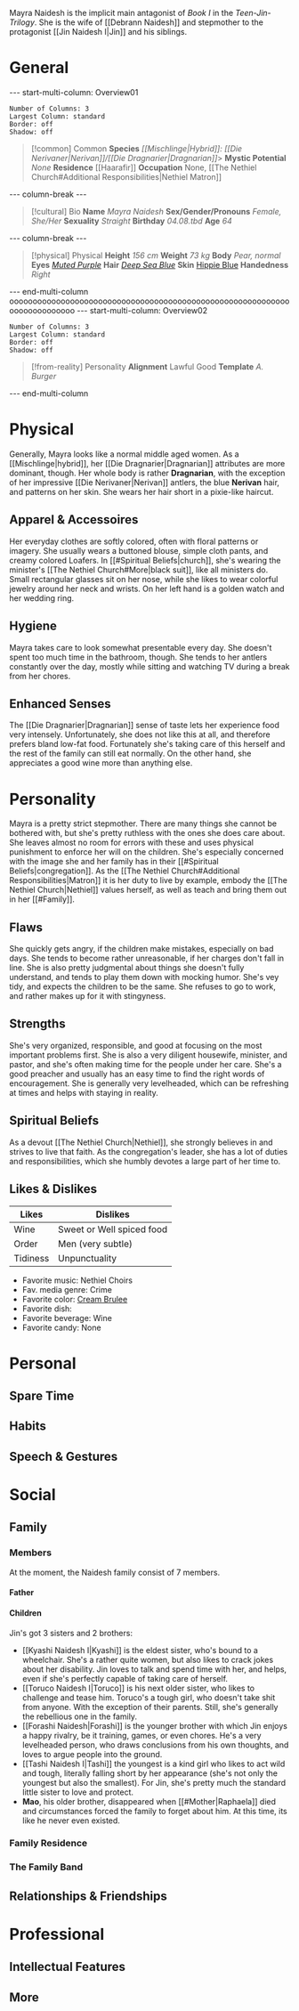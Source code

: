 Mayra Naidesh is the implicit main antagonist of *Book I* in the *Teen-Jin-Trilogy*. She is the wife of [[Debrann Naidesh]] and stepmother to the protagonist [[Jin Naidesh I|Jin]] and his siblings.
# General
--- start-multi-column: Overview01
```column-settings
Number of Columns: 3
Largest Column: standard
Border: off
Shadow: off
```

>[!common] Common
> **Species**
> *[[Mischlinge|Hybrid]]: [[Die Nerivaner|Nerivan]]/[[Die Dragnarier|Dragnarian]]*> 
> **Mystic Potential**
> *None* 
> **Residence**
> [[Haarafir]]
> **Occupation**
> None, [[The Nethiel Church#Additional Responsibilities|Nethiel Matron]]

--- column-break ---

>[!cultural] Bio
>**Name**
>*Mayra Naidesh*
>**Sex/Gender/Pronouns**
>*Female, She/Her*
>**Sexuality**
>*Straight*
>**Birthday**
>*04.08.tbd*
>**Age**
>*64*

--- column-break ---

>[!physical] Physical
>**Height**
>*156 cm*
>**Weight**
>*73 kg*
>**Body**
>*Pear, normal*
>**Eyes**
>*[Muted Purple](https://colors.artyclick.com/color-names-dictionary/color-names/muted-purple-color)*
>**Hair**
>*[Deep Sea Blue](https://colors.artyclick.com/color-names-dictionary/color-names/deep-sea-blue-color)*
>**Skin**
>[Hippie Blue](https://colors.artyclick.com/color-names-dictionary/color-names/hippie-blue-color)
>**Handedness**
>*Right*

--- end-multi-column
oooooooooooooooooooooooooooooooooooooooooooooooooooooooooooooooooooooooooo
--- start-multi-column: Overview02

```column-settings
Number of Columns: 3
Largest Column: standard
Border: off
Shadow: off
```

>[!from-reality] Personality 
> **Alignment**
> Lawful Good
> **Template**
> *A. Burger*

--- end-multi-column
# Physical
Generally, Mayra looks like a normal middle aged women. As a [[Mischlinge|hybrid]], her [[Die Dragnarier|Dragnarian]] attributes are more dominant, though. Her whole body is rather **Dragnarian**, with the exception of her impressive [[Die Nerivaner|Nerivan]] antlers, the blue **Nerivan** hair, and patterns on her skin. She wears her hair short in a pixie-like haircut.
## Apparel & Accessoires
Her everyday clothes are softly colored, often with floral patterns or imagery. She usually wears a buttoned blouse, simple cloth pants, and creamy colored Loafers. In [[#Spiritual Beliefs|church]], she's wearing the minister's [[The Nethiel Church#More|black suit]], like all ministers do.
Small rectangular glasses sit on her nose, while she likes to wear colorful jewelry around her neck and wrists. On her left hand is a golden watch and her wedding ring.
## Hygiene
Mayra takes care to look somewhat presentable every day. She doesn't spent too much time in the bathroom, though. She tends to her antlers constantly over the day, mostly while sitting and watching TV during a break from her chores.
## Enhanced Senses
The [[Die Dragnarier|Dragnarian]] sense of taste lets her experience food very intensely. Unfortunately, she does not like this at all, and therefore prefers bland low-fat food. Fortunately she's taking care of this herself and the rest of the family can still eat normally. On the other hand, she appreciates a good wine more than anything else.
# Personality
Mayra is a pretty strict stepmother. There are many things she cannot be bothered with, but she's pretty ruthless with the ones she does care about. She leaves almost no room for errors with these and uses physical punishment to enforce her will on the children.
She's especially concerned with the image she and her family has in their [[#Spiritual Beliefs|congregation]]. As the [[The Nethiel Church#Additional Responsibilities|Matron]] it is her duty to live by example, embody the [[The Nethiel Church|Nethiel]] values herself, as well as teach and bring them out in her [[#Family]].
## Flaws
She quickly gets angry, if the children make mistakes, especially on bad days. She tends to become rather unreasonable, if her charges don't fall in line. She is also pretty judgmental about things she doesn't fully understand, and tends to play them down with mocking humor.
She's vey tidy, and expects the children to be the same. She refuses to go to work, and rather makes up for it with stingyness.
## Strengths
She's very organized, responsible, and good at focusing on the most important problems first. She is also a very diligent housewife, minister, and pastor, and she's often making time for the people under her care. She's a good preacher and usually has an easy time to find the right words of encouragement.
She is generally very levelheaded, which can be refreshing at times and helps with staying in reality.
## Spiritual Beliefs
As a devout [[The Nethiel Church|Nethiel]], she strongly believes in and strives to live that faith. As the congregation's leader, she has a lot of duties and responsibilities, which she humbly devotes a large part of her time to.
## Likes & Dislikes

| Likes | Dislikes |
| --- | --- |
| Wine | Sweet or Well spiced food |
| Order | Men (very subtle) |
| Tidiness | Unpunctuality |
- Favorite music: Nethiel Choirs
- Fav. media genre: Crime
- Favorite color: [Cream Brulee](https://colors.artyclick.com/color-names-dictionary/color-names/cream-brulee-color)
- Favorite dish: 
- Favorite beverage: Wine
- Favorite candy: None
# Personal

## Spare Time

## Habits

## Speech & Gestures

# Social

## Family

### Members
At the moment, the Naidesh family consist of 7 members.
#### Father

#### Children
Jin's got 3 sisters and 2 brothers:
- [[Kyashi Naidesh I|Kyashi]] is the eldest sister, who's bound to a wheelchair. She's a rather quite women, but also likes to crack jokes about her disability. Jin loves to talk and spend time with her, and helps, even if she's perfectly capable of taking care of herself.
- [[Toruco Naidesh I|Toruco]] is his next older sister, who likes to challenge and tease him. Toruco's a tough girl, who doesn't take shit from anyone. With the exception of their parents. Still, she's generally the rebellious one in the family.
- [[Forashi Naidesh|Forashi]] is the younger brother with which Jin enjoys a happy rivalry, be it training, games, or even chores. He's a very levelheaded person, who draws conclusions from his own thoughts, and loves to argue people into the ground.
- [[Tashi Naidesh I|Tashi]] the youngest is a kind girl who likes to act wild and tough, literally falling short by her appearance (she's not only the youngest but also the smallest). For Jin, she's pretty much the standard little sister to love and protect.
- **Mao**, his older brother, disappeared when [[#Mother|Raphaela]] died and circumstances forced the family to forget about him. At this time, its like he never even existed.
### Family Residence
### The Family Band

## Relationships & Friendships

# Professional

## Intellectual Features

## More
